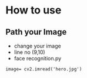 # How to use

## Path your Image

- change your image
- line no (9,10)
- face recognition.py

```
image= cv2.imread('hero.jpg')
```
